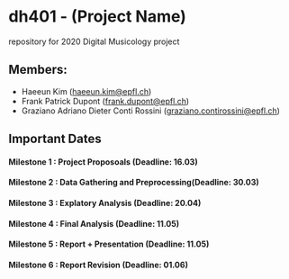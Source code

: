 # dh401 - (Project Name)
repository for 2020 Digital Musicology project

## Members:
- Haeeun Kim (haeeun.kim@epfl.ch)
- Frank Patrick Dupont (frank.dupont@epfl.ch)
- Graziano Adriano Dieter Conti Rossini (graziano.contirossini@epfl.ch)



## Important Dates

#### Milestone 1 : Project Proposoals (Deadline: 16.03)
#### Milestone 2 : Data Gathering and Preprocessing(Deadline: 30.03)
#### Milestone 3 : Explatory Analysis (Deadline: 20.04)
#### Milestone 4 : Final Analysis (Deadline: 11.05)
#### Milestone 5 : Report + Presentation (Deadline: 11.05)
#### Milestone 6 : Report Revision (Deadline: 01.06)
